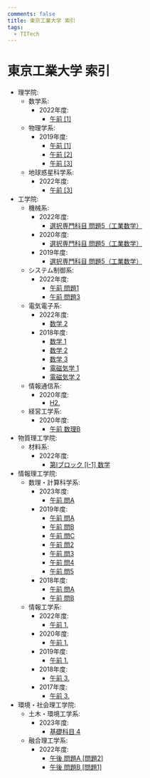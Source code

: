 ```yaml
---
comments: false
title: 東京工業大学 索引
tags:
  - TITech
---
```

# 東京工業大学 索引

- 理学院:
    - 数学系:
        - 2022年度:
            - [午前 \[1\]](science/math_2022_1.md)
    - 物理学系:
        - 2019年度:
            - [午前 \[1\]](science/phys_2019_1.md)
            - [午前 \[2\]](science/phys_2019_2.md)
            - [午前 \[3\]](science/phys_2019_3.md)
    - 地球惑星科学系:
        - 2022年度:
            - [午前 \[3\]](science/earth_2022_3.md)
- 工学院:
    - 機械系:
        - 2022年度:
            - [選択専門科目 問題5（工業数学）](engineering/mech_2022_5.md)
        - 2020年度:
            - [選択専門科目 問題5（工業数学）](engineering/mech_2020_5.md)
        - 2019年度:
            - [選択専門科目 問題5（工業数学）](engineering/mech_2019_5.md)
    - システム制御系:
        - 2022年度:
            - [午前 問題1](engineering/sc_2022_1.md)
            - [午前 問題3](engineering/sc_2022_3.md)
    - 電気電子系:
        - 2022年度:
            - [数学 2](engineering/ee_2022_math_2.md)
        - 2018年度:
            - [数学 1](engineering/ee_2018_math_1.md)
            - [数学 2](engineering/ee_2018_math_2.md)
            - [数学 3](engineering/ee_2018_math_3.md)
            - [電磁気学 1](engineering/ee_2018_electromagnetism_1.md)
            - [電磁気学 2](engineering/ee_2018_electromagnetism_2.md)
    - 情報通信系:
        - 2020年度:
            - [H2.](engineering/ict_2020_H2.md)
    - 経営工学系:
        - 2020年度:
            - [午前 数理B](engineering/iee_2020_math_B.md)
- 物質理工学院:
    - 材料系:
        - 2022年度:
            - [第Iブロック \[I-1\] 数学](MCT/mat_2022_I_1_math.md)
- 情報理工学院:
    - 数理・計算科学系:
        - 2023年度:
            - [午前 問A](MCS/is_2023_A.md)
        - 2019年度:
            - [午前 問A](MCS/is_2019_A.md)
            - [午前 問B](MCS/is_2019_B.md)
            - [午前 問C](MCS/is_2019_C.md)
            - [午前 問2](MCS/is_2019_2.md)
            - [午前 問3](MCS/is_2019_3.md)
            - [午前 問4](MCS/is_2019_4.md)
            - [午前 問5](MCS/is_2019_5.md)
        - 2018年度:
            - [午前 問A](MCS/is_2018_A.md)
            - [午前 問B](MCS/is_2018_B.md)
    - 情報工学系:
        - 2022年度:
            - [午前 1.](MCS/cs_2022_1.md)
        - 2020年度:
            - [午前 1.](MCS/cs_2020_1.md)
        - 2019年度:
            - [午前 1.](MCS/cs_2019_1.md)
        - 2018年度:
            - [午前 3.](MCS/cs_2018_3.md)
        - 2017年度:
            - [午前 3.](MCS/cs_2017_3.md)
- 環境・社会理工学院:
    - 土木・環境工学系:
        - 2023年度:
            - [基礎科目 4](environment_and_society/cv_2023_kiso_4.md)
    - 融合理工学系:
        - 2022年度:
            - [午後 問題A \[問題2\]](environment_and_society/tse_2022_A_2.md)
            - [午後 問題B \[問題1\]](environment_and_society/tse_2022_B_1.md)